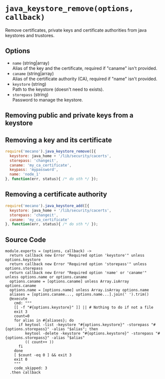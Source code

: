 
# `java_keystore_remove(options, callback)`

Remove certificates, private keys and certificate authorities from java
keystores and trustores.

## Options

*   `name` (string|array)   
    Alias of the key and the certificate, required if "caname" isn't provided.   
*   `caname` (string|array)   
    Alias of the certificate authority (CA), required if "name" isn't provided.   
*   `keystore` (string)   
    Path to the keystore (doesn't need to exists).   
*   `storepass` (string)   
    Password to manage the keystore.   
## Removing public and private keys from a keystore

## Removing a key and its certificate

```js
require('mecano').java_keystore_remove([{
  keystore: java_home + '/lib/security/cacerts',
  storepass: 'changeit',
  caname: 'my_ca_certificate',
  keypass: 'mypassword',
  name: 'node_1'
}, function(err, status){ /* do sth */ });
```

## Removing a certificate authority

```js
require('mecano').java_keystore_add([{
  keystore: java_home + '/lib/security/cacerts',
  storepass: 'changeit',
  caname: 'my_ca_certificate'
}, function(err, status){ /* do sth */ });
```
## Source Code

    module.exports = (options, callback) ->
      return callback new Error "Required option 'keystore'" unless options.keystore
      return callback new Error "Required option 'storepass'" unless options.storepass
      return callback new Error "Required option 'name' or 'caname'" unless options.name or options.caname
      options.caname = [options.caname] unless Array.isArray options.caname
      options.name = [options.name] unless Array.isArray options.name
      aliases = [options.caname..., options.name...].join(' ').trim()
      @execute
        cmd: """
        [[ -f "#{options.keystore}" ]] || # Nothing to do if not a file
        exit 3
        count=0
        for alias in #{aliases}; do
          if keytool -list -keystore "#{options.keystore}" -storepass "#{options.storepass}" -alias "$alias"; then
             keytool -delete -keystore "#{options.keystore}" -storepass "#{options.storepass}" -alias "$alias"
             (( count++ ))
          fi
        done
        [ $count -eq 0 ] && exit 3
        exit 0
        """
        code_skipped: 3
      .then callback






